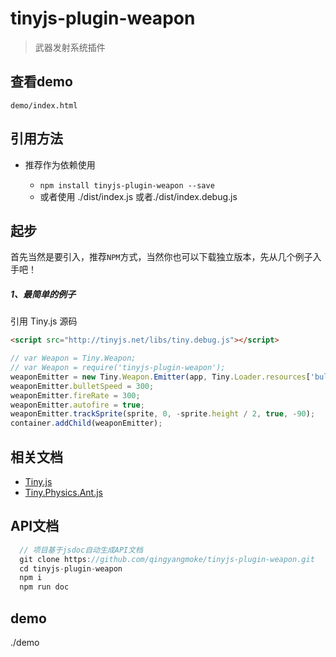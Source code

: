 # tinyjs-plugin-weapon

> 武器发射系统插件

## 查看demo

`demo/index.html`

## 引用方法

- 推荐作为依赖使用

  - `npm install tinyjs-plugin-weapon --save`
  - 或者使用 ./dist/index.js 或者./dist/index.debug.js

## 起步
首先当然是要引入，推荐`NPM`方式，当然你也可以下载独立版本，先从几个例子入手吧！

##### 1、最简单的例子

引用 Tiny.js 源码
``` html
<script src="http://tinyjs.net/libs/tiny.debug.js"></script>
```

``` js
// var Weapon = Tiny.Weapon;
// var Weapon = require('tinyjs-plugin-weapon');
weaponEmitter = new Tiny.Weapon.Emitter(app, Tiny.Loader.resources['bullet'].texture);
weaponEmitter.bulletSpeed = 300;
weaponEmitter.fireRate = 300;
weaponEmitter.autofire = true;
weaponEmitter.trackSprite(sprite, 0, -sprite.height / 2, true, -90);
container.addChild(weaponEmitter);
```

## 相关文档
- [Tiny.js](http://tinyjs.net/#/docs/api)
- [Tiny.Physics.Ant.js](https://github.com/qingyangmoke/tinyjs-plugin-ant)

## API文档
``` js
  // 项目基于jsdoc自动生成API文档
  git clone https://github.com/qingyangmoke/tinyjs-plugin-weapon.git
  cd tinyjs-plugin-weapon
  npm i
  npm run doc
```

## demo
 ./demo

